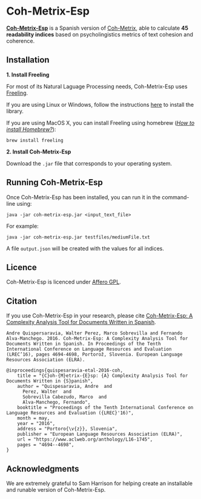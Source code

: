 # Coh-Metrix-Esp
[**Coh-Metrix-Esp**](https://www.aclweb.org/anthology/L16-1745/) is a Spanish version of [Coh-Metrix](http://cohmetrix.com/), able to calculate **45 readability indices** based on psycholingistics metrics of text cohesion and coherence. 

## Installation

**1. Install Freeling**

For most of its Natural Laguage Processing needs, Coh-Metrix-Esp uses [Freeling](http://nlp.lsi.upc.edu/freeling/index.php). 

If you are using Linux or Windows, follow the instructions [here](https://freeling-user-manual.readthedocs.io/en/latest/installation/installation-packages/) to install the library. 

If you are using MacOS X, you can install Freeling using homebrew ([*How to install Homebrew?*](https://brew.sh/)):

```
brew install freeling
```

**2. Install Coh-Metrix-Esp**

Download the `.jar` file that corresponds to your operating system.

## Running Coh-Metrix-Esp

Once Coh-Metrix-Esp has been installed, you can run it in the command-line using:

```
java -jar coh-metrix-esp.jar <input_text_file>
```

For example:

```
java -jar coh-metrix-esp.jar testfiles/mediumFile.txt
```

A file `output.json` will be created with the values for all indices.

## Licence

Coh-Metrix-Esp is licenced under [Affero GPL](https://www.gnu.org/licenses/agpl-3.0.html).

## Citation

If you use Coh-Metrix-Esp in your research, please cite [Coh-Metrix-Esp: A Complexity Analysis Tool for Documents Written in Spanish](https://www.aclweb.org/anthology/L16-1745/).

```
Andre Quispersaravia, Walter Perez, Marco Sobrevilla and Fernando Alva-Manchego. 2016. Coh-Metrix-Esp: A Complexity Analysis Tool for Documents Written in Spanish. In Proceedings of the Tenth International Conference on Language Resources and Evaluation (LREC’16), pages 4694-4698, Portorož, Slovenia. European Language Resources Association (ELRA).
```

```
@inproceedings{quispesaravia-etal-2016-coh,
    title = "{C}oh-{M}etrix-{E}sp: {A} Complexity Analysis Tool for Documents Written in {S}panish",
    author = "Quispesaravia, Andre  and
      Perez, Walter  and
      Sobrevilla Cabezudo, Marco  and
      Alva-Manchego, Fernando",
    booktitle = "Proceedings of the Tenth International Conference on Language Resources and Evaluation ({LREC}'16)",
    month = may,
    year = "2016",
    address = "Portoro{\v{z}}, Slovenia",
    publisher = "European Language Resources Association (ELRA)",
    url = "https://www.aclweb.org/anthology/L16-1745",
    pages = "4694--4698",
}
```

## Acknowledgments
We are extremely grateful to Sam Harrison for helping create an installable and runable version of Coh-Metrix-Esp.